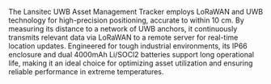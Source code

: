 The Lansitec UWB Asset Management Tracker employs LoRaWAN and UWB technology for high-precision positioning, accurate to within 10 cm. By measuring its distance to a network of UWB anchors, it continuously transmits relevant data via LoRaWAN to a remote server for real-time location updates. Engineered for tough industrial environments, its IP66 enclosure and dual 4000mAh Li/SOCl2 batteries support long operational life, making it an ideal choice for optimizing asset utilization and ensuring reliable performance in extreme temperatures.
